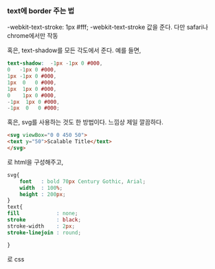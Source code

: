### text에 border 주는 법
-webkit-text-stroke: 1px #fff;
-webkit-text-stroke 값을 준다. 다만 safari나 chrome에서만 작동

혹은, text-shadow를 모든 각도에서 준다.
예를 들면, 
```scss
text-shadow:  -1px -1px 0 #000,
0   -1px 0 #000,
1px -1px 0 #000,
1px  0   0 #000,
1px  1px 0 #000,
0    1px 0 #000,
-1px  1px 0 #000,
-1px  0   0 #000;
```

혹은, svg를 사용하는 것도 한 방법이다.
느낌상 제일 깔끔하다.
```html
<svg viewBox="0 0 450 50">
<text y="50">Scalable Title</text>
</svg>
```
로 html을 구성해주고,

```css
svg{
    font   : bold 70px Century Gothic, Arial;
    width  : 100%;
    height : 200px;
}
text{
fill            : none;
stroke          : black;
stroke-width    : 2px;
stroke-linejoin : round;

}
```
로 css 
